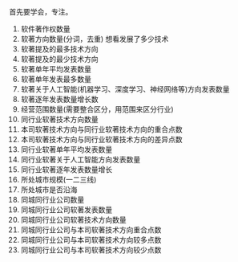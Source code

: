 首先要学会，专注。

1.	软件著作权数量
2.	软著方向数量(分词，去重) 想看发展了多少技术
3.	软著提及的最多技术方向
4.	软著提及的最少技术方向
5.	软著单年平均发表数量
6.	软著单年发表最多数量
7.	软著关于人工智能(机器学习、深度学习、神经网络等)方向发表数量
8.	软著逐年发表数量增长数
9.	经营范围数量(需要整合区分，用范围来区分行业)
10.	同行业软著技术方向数量
11.	本司软著技术方向与同行业软著技术方向的重合点数
12.	本司软著技术方向与同行业软著技术方向的差异点数
13.	同行业软著单年平均发表数量
14.	同行业软著关于人工智能方向发表数量
15.	同行业软著逐年发表数量增长
16.	所处城市规模(一二三线)
17.	所处城市是否沿海
18.	同城同行业公司数量
19.	同城同行业公司软著发表数量
20.	同城同行业公司软著技术方向数量
21.	同城同行业公司与本司软著技术方向重合点数
22.	同城同行业公司与本司软著技术方向较多点数
23.	同城同行业公司与本司软著技术方向较少点数
